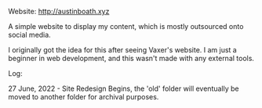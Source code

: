 Website: http://austinboath.xyz

A simple website to display my content, which is mostly outsourced onto social media.

I originally got the idea for this after seeing Vaxer's website. I am just a beginner in web development, and this wasn't made with any external tools.

Log:

27 June, 2022 - Site Redesign Begins, the 'old' folder will eventually be moved to another folder for archival purposes.
